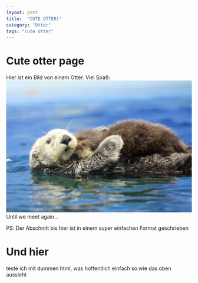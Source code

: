 ```yaml
---
layout: post
title:  "CUTE OTTER!"
category: "Otter"
tags: "cute otter"
---
```


# Cute otter page

Hier ist ein Bild von einem Otter. Viel Spaß:
![Otter](/pictures/otter.jpg)
Until we meet again...

PS: Der Abschnitt bis hier ist in einem super einfachen Format geschrieben

<h1>Und hier</h1>
teste ich mit dummen html, was hoffentlich einfach so wie das oben aussieht